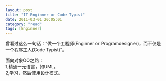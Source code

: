 ```yaml
---
layout: post
title: "IT Enginner or Code Typist"
date: 2011-03-01 20:05:01
category: "read"
tags: [Enginner]
---
```

曾看过这么一句话：“做一个工程师(Enginner or Programdesigner)，而不仅是一个程序工人(Code Typist)”。  

面向对象OO之路：  
1,精通一元语言，如UML。  
2,学习，然后使用设计模式。  
